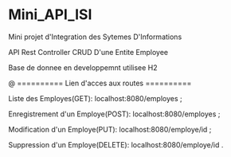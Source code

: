 # Mini_API_ISI

Mini projet d'Integration des Sytemes D'Informations

API Rest Controller  CRUD D'une Entite Employee

Base de donnee en developpemnt utilisee H2


@ ========== Lien d'acces aux routes ==========

Liste des Employes(GET): localhost:8080/employes ;

Enregistrement d'un Employe(POST): localhost:8080/employes ;

Modification d'un Employe(PUT): localhost:8080/employe/id ;

Suppression d'un Employe(DELETE): localhost:8080/employe/id .
